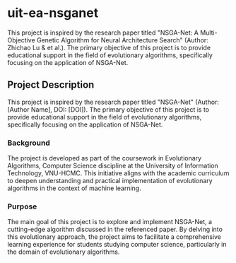# uit-ea-nsganet
This project is inspired by the research paper titled "NSGA-Net: A Multi-Objective Genetic Algorithm for Neural Architecture Search" (Author: Zhichao Lu &amp; et al.). The primary objective of this project is to provide educational support in the field of evolutionary algorithms, specifically focusing on the application of NSGA-Net.

## Project Description

This project is inspired by the research paper titled "NSGA-Net" (Author: [Author Name], DOI: [DOI]). The primary objective of this project is to provide educational support in the field of evolutionary algorithms, specifically focusing on the application of NSGA-Net.

### Background

The project is developed as part of the coursework in Evolutionary Algorithms, Computer Science discipline at the University of Information Technology, VNU-HCMC. This initiative aligns with the academic curriculum to deepen understanding and practical implementation of evolutionary algorithms in the context of machine learning.

### Purpose

The main goal of this project is to explore and implement NSGA-Net, a cutting-edge algorithm discussed in the referenced paper. By delving into this evolutionary approach, the project aims to facilitate a comprehensive learning experience for students studying computer science, particularly in the domain of evolutionary algorithms.


